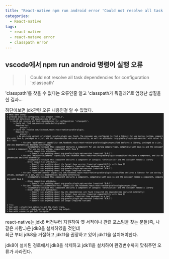 ```yaml
---
title: "React-native npm run android error 'Could not resolve all task dependencies for configuration ':classpath' "
categories:
  - React-native
tags:
  - react-native
  - react-nateve error 
  - classpath error
---
```



## vscode에서 npm run android 명령어 실행 오류

>> Could not resolve all task dependencies for configuration ':classpath' 

'classpath'를 찾을 수 없다는 오류인줄 알고 'classpath가 뭐길래?'로 엄청난 삽질을 한 결과...

하단에보면 jdk관련 오류 내용인걸 알 수 있었다. 
![set define on](/assets/images/vscode_npm_run_android_error_jdk.png)

react-native는 jdk8 버전부터 지원하여 옛 서적이나 관련 포스팅을 찾는 분들(즉, 나같은 사람..)은 jdk8을 설치하였을 것인데  
최근 부터 jdk8을 거절하고 jdk11을 권장하고 있어 jdk11을 설치해야한다.

jdk8이 설치된 경로에서 jdk8을 삭제하고 jdk11을 설치하여 환경변수까지 맞춰주면 오류가 사라진다.

